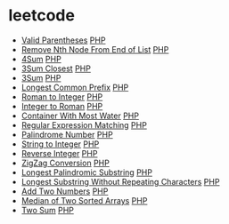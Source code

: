 leetcode
========
- [Valid Parentheses](https://leetcode.com/problems/valid-parentheses/) [PHP](./src/20-valid-parentheses/validParentheses.php)
- [Remove Nth Node From End of List](https://leetcode.com/problems/remove-nth-node-from-end-of-list/) [PHP](./src/removeNthFromEnd/removeNthFromEnd.php)
- [4Sum](https://oj.leetcode.com/problems/4sum/) [PHP](./src/fourSum/fourSum.php)
- [3Sum Closest](https://oj.leetcode.com/problems/3sum-closest/) [PHP](./src/threeSumClosest/threeSumClosest.php)
- [3Sum](https://oj.leetcode.com/problems/3sum/) [PHP](./src/threeSum/threeSum.php)
- [Longest Common Prefix](https://oj.leetcode.com/problems/longest-common-prefix/) [PHP](./src/longestCommonPrefix/longestCommonPrefix.php)
- [Roman to Integer](https://oj.leetcode.com/problems/roman-to-integer/) [PHP](./src/romanToInteger/romanToInteger.php)
- [Integer to Roman](https://oj.leetcode.com/problems/integer-to-roman/) [PHP](./src/integerToRoman/integerToRoman.php)
- [Container With Most Water](https://oj.leetcode.com/problems/container-with-most-water/) [PHP](./src/containerWithMostWater/containerWithMostWater.php)
- [Regular Expression Matching](https://oj.leetcode.com/problems/regular-expression-matching/) [PHP](./src/regularExpressionMatching/regularExpressionMatching.php)
- [Palindrome Number](https://oj.leetcode.com/problems/palindrome-number/) [PHP](./src/palindromeNumber/palindromeNumber.php)
- [String to Integer](https://oj.leetcode.com/problems/string-to-integer-atoi/) [PHP](./src/stringToInteger/stringToInteger.php)
- [Reverse Integer](https://oj.leetcode.com/problems/reverse-integer/) [PHP](./src/reverseInteger/reverseInteger.php)
- [ZigZag Conversion](https://https://oj.leetcode.com/problems/zigzag-conversion/) [PHP](./src/zigZagConversion/zigZagConversion.php)
- [Longest Palindromic Substring](https://oj.leetcode.com/problems/longest-palindromic-substring/) [PHP](./src/longestPalindromicSubstring/longestPalindrome.php)
- [Longest Substring Without Repeating Characters](https://oj.leetcode.com/problems/longest-substring-without-repeating-characters/) [PHP](./src/longestSubstringWithoutRepeatingCharacters/lengthOfLongestSubstring.php)
- [Add Two Numbers](https://oj.leetcode.com/problems/add-two-numbers/) [PHP](./src/addTwoNumbers/addTwoNumbers.php)
- [Median of Two Sorted Arrays](https://oj.leetcode.com/problems/median-of-two-sorted-arrays/) [PHP](./src/medianOfTwoSortedArrays/medianOfTwoSortedArrays.php)
- [Two Sum](https://oj.leetcode.com/problems/two-sum/) [PHP](./src/twoSum/twoSum.php)
